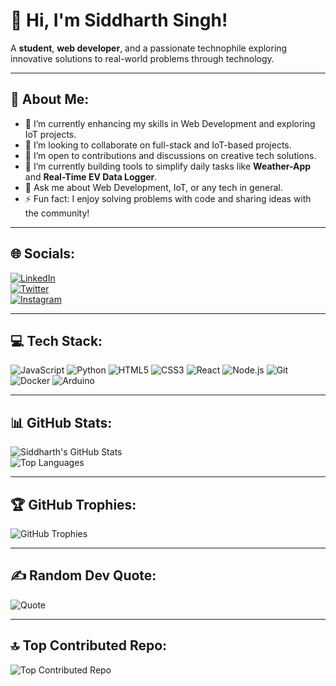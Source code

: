 # 👋 Hi, I'm Siddharth Singh!  

A **student**, **web developer**, and a passionate technophile exploring innovative solutions to real-world problems through technology.  

---

## 💫 About Me:
- 🔭 I’m currently enhancing my skills in Web Development and exploring IoT projects.  
- 👯 I’m looking to collaborate on full-stack and IoT-based projects.  
- 🤝 I’m open to contributions and discussions on creative tech solutions.  
- 🌱 I’m currently building tools to simplify daily tasks like **Weather-App** and **Real-Time EV Data Logger**.  
- 💬 Ask me about Web Development, IoT, or any tech in general.  
- ⚡ Fun fact: I enjoy solving problems with code and sharing ideas with the community!  

---

## 🌐 Socials:
[![LinkedIn](https://img.shields.io/badge/LinkedIn-%230077B5.svg?style=for-the-badge&logo=linkedin&logoColor=white)](https://www.linkedin.com/in/siddharth-singh1)  
[![Twitter](https://img.shields.io/badge/X-%231DA1F2.svg?style=for-the-badge&logo=x&logoColor=white)](https://x.com/siddharth_8796?t=Gi-LgbltFfkQxwXVfss1Qg&s=08)  
[![Instagram](https://img.shields.io/badge/Instagram-%23E4405F.svg?style=for-the-badge&logo=instagram&logoColor=white)](https://www.instagram.com/why_siddharth/?hl=en)  

---

## 💻 Tech Stack:
![JavaScript](https://img.shields.io/badge/-JavaScript-F7DF1E?style=flat&logo=javascript&logoColor=black)
![Python](https://img.shields.io/badge/-Python-3776AB?style=flat&logo=python&logoColor=white)
![HTML5](https://img.shields.io/badge/-HTML5-E34F26?style=flat&logo=html5&logoColor=white)
![CSS3](https://img.shields.io/badge/-CSS3-1572B6?style=flat&logo=css3&logoColor=white)
![React](https://img.shields.io/badge/-React-61DAFB?style=flat&logo=react&logoColor=black)
![Node.js](https://img.shields.io/badge/-Node.js-339933?style=flat&logo=node.js&logoColor=white)
![Git](https://img.shields.io/badge/-Git-F05032?style=flat&logo=git&logoColor=white)
![Docker](https://img.shields.io/badge/-Docker-2496ED?style=flat&logo=docker&logoColor=white)
![Arduino](https://img.shields.io/badge/-Arduino-00979D?style=flat&logo=arduino&logoColor=white)

---

## 📊 GitHub Stats:
![Siddharth's GitHub Stats](https://github-readme-stats.vercel.app/api?username=siddharth-singh&show_icons=true&theme=radical)  
![Top Languages](https://github-readme-stats.vercel.app/api/top-langs/?username=siddharth-singh&layout=compact&theme=radical)

---

## 🏆 GitHub Trophies:
![GitHub Trophies](https://github-profile-trophy.vercel.app/?username=siddharth-singh&theme=radical&no-frame=true&no-bg=true)

---

## ✍️ Random Dev Quote:
![Quote](https://quotes-github-readme.vercel.app/api?type=horizontal&theme=radical)

---

## 🔝 Top Contributed Repo:
![Top Contributed Repo](https://github-contributor-stats.vercel.app/api?username=siddharth-singh&limit=1&theme=radical)
